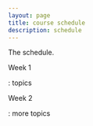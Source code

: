 ```yaml
---
layout: page
title: course schedule
description: schedule
---
```


The schedule.

Week 1

: topics

Week 2

: more topics

